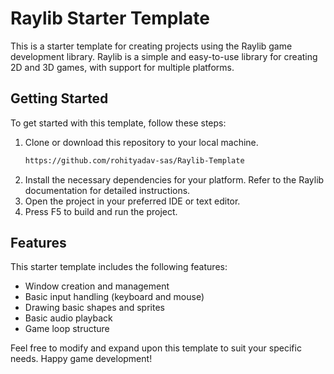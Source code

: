 # Raylib Starter Template

This is a starter template for creating projects using the Raylib game development library. Raylib is a simple and easy-to-use library for creating 2D and 3D games, with support for multiple platforms.

## Getting Started

To get started with this template, follow these steps:

1. Clone or download this repository to your local machine.
    ```bash
    https://github.com/rohityadav-sas/Raylib-Template
2. Install the necessary dependencies for your platform. Refer to the Raylib documentation for detailed instructions.
3. Open the project in your preferred IDE or text editor.
4. Press F5 to build and run the project.

## Features

This starter template includes the following features:

- Window creation and management
- Basic input handling (keyboard and mouse)
- Drawing basic shapes and sprites
- Basic audio playback
- Game loop structure

Feel free to modify and expand upon this template to suit your specific needs. Happy game development!
